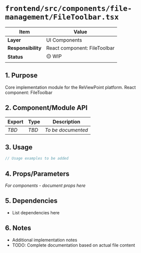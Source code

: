 # `frontend/src/components/file-management/FileToolbar.tsx`

| Item               | Value                                                              |
| ------------------ | ------------------------------------------------------------------ |
| **Layer**          | UI Components                                                           |
| **Responsibility** | React component: FileToolbar                                                   |
| **Status**         | 🟡 WIP                                                            |

## 1. Purpose

Core implementation module for the ReViewPoint platform. React component: FileToolbar

## 2. Component/Module API

| Export       | Type     | Description            |
| ------------ | -------- | ---------------------- |
| *TBD*        | *TBD*    | *To be documented*     |

## 3. Usage

```typescript
// Usage examples to be added
```

## 4. Props/Parameters

*For components - document props here*

## 5. Dependencies

- List dependencies here

## 6. Notes

- Additional implementation notes
- TODO: Complete documentation based on actual file content
